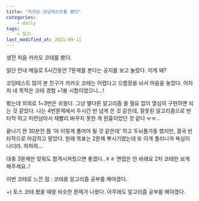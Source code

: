 ```yaml
---
title: "카카오 코딩테스트를 봤다"
categories:
    - daily
tags:
    - 일기
last_modified_at: 2021-09-11
---
```


생전 처음 카카오 코테를 봤다.

일단 안내 메일로 5시간동안 7문제를 본다는 공지를 보고 놀랐다. 이게 돼?

코딩테스트 많이 본 친구가 카카오 코테는 어렵다고 으름장을 놔서 마음을 놓았다. 어차피 내 목적은 코테 경험 +1용 시험이었으니...!

봤는데 의외로 1~3번은 쉬웠다. 그냥 별다른 알고리즘 쓸 필요 없이 열심히 구현하면 되는 것 같았다. 나는 4번문제에서 두시간 반 넘게 쓴 것 같은데, 잘못된 알고리즘으로 반타작 하고 미련남아서 재빨리 바꾸지 못한 게 원흉이었던 것 같다 ㅠㅠ..

끝나기 한 30분전 쯤 '아 이렇게 풀어야 될 것 같은데' 하고 두뇌풀가동 했지만, 결국 반타작으로 마감하고 말았다. 원래 목표는 2문제 뿌시기였는데 또 이게 풀리니까 욕심이 나더라. 하하하...

대충 3문제만 맞춰도 합격시켜줬으면 좋겠다..ㅎㅎ 면접은 안 바래요 2차 코테만 보게 해주세요..!

이번 코테로 느낀 점 : 코테용 알고리즘 공부를 해야겠다.

+) 토스 코테 봤을 때랑 비슷한 문제가 나왔다. 아무래도 알고리즘 공부를 해야겠다.